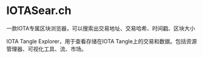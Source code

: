 # 

# IOTASear.ch


一款IOTA专属区块浏览器，可以搜索出交易地址、交易哈希、时间戳、区块大小

‎IOTA Tangle Explorer，用于查看存储在IOTA Tangle上的交易和数据。包括资源管理器、可视化工具、流、市场。‎

